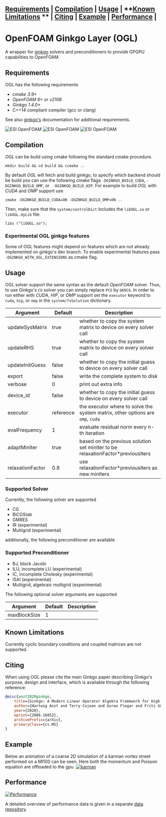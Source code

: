 **[Requirements](https://github.com/hpsim/OGL#requirements)** |
**[Compilation](https://github.com/hpsim/OGL#Compilation)** |
**[Usage](https://github.com/hpsim/OGL#Usage)** |
**[Known Limitations](https://github.com/hpsim/OGL#Known_Limitations) ** |
**[Citing](https://github.com/hpsim/OGL#Citing)** |
**[Example](https://github.com/hpsim/OGL#Example)** |
**[Performance](https://github.com/hpsim/OGL#Performance)** |
---
# OpenFOAM Ginkgo Layer (OGL)
A wrapper for [ginkgo](https://github.com/ginkgo-project/ginkgo) solvers and preconditioners to provide GPGPU capabilities to OpenFOAM.



## Requirements

OGL has the following requirements

*   _cmake 3.9+_
*   _OpenFOAM 6+_ or _v2106_
*   _Ginkgo 1.4.0+_
*   C++14 compliant compiler (gcc or clang)

See also [ginkgo's](https://github.com/ginkgo-project/ginkgo) documentation for additional requirements.

![ESI OpenFOAM](https://github.com/hpsim/OGL/actions/workflows/build-esi.yml/badge.svg)
![ESI OpenFOAM](https://github.com/hpsim/OGL/actions/workflows/build-extend.yml/badge.svg)
![ESI OpenFOAM](https://github.com/hpsim/OGL/actions/workflows/build.yml/badge.svg)

## Compilation

*OGL* can be build using cmake following the standard cmake procedure. 

    mkdir build && cd build && ccmake ..

By default *OGL* will fetch and build ginkgo, to specify which backend should be build you can use the following cmake flags `-DGINKGO_BUILD_CUDA`, `-DGINKGO_BUILD_OMP`, or ` -DGINKGO_BUILD_HIP`. For example to build *OGL* with *CUDA* and *OMP* support use

    cmake -DGINKGO_BUILD_CUDA=ON -DGINKGO_BUILD_OMP=ON ..

Then, make sure that the `system/controlDict` includes the `libOGL.so` or  `libOGL.dyLib` file:

    libs ("libOGL.so");

### Experimental OGL ginkgo features

Some of OGL features might depend on features which are not already implemented on ginkgo's dev branch. To enable experimental features pass `-DGINKGO_WITH_OGL_EXTENSIONS` as cmake flag.


## Usage

OGL solver support the same syntax as the default *OpenFOAM* solver. Thus, to use Ginkgo's `CG` solver you can simply replace `PCG` by `GKOCG`. In order to run either with *CUDA*, *HIP*, or *OMP* support set the `executor` keyword to `cuda`, `hip`, or `omp` in the  `system/fvSolution` dictionary.

Argument | Default | Description
------------ | ------------- | -------------
updateSysMatrix | true | whether to copy the system matrix to device on every solver call
updateRHS | true | whether to copy the system matrix to device on every solver call
updateInitGuess | false |whether to copy the initial guess to device on every solver call
export | false | write the complete system to disk
verbose | 0 | print out extra info
device_id | false |whether to copy the initial guess to device on every solver call
executor | reference | the executor where to solve the system matrix, other options are `omp`, `cuda`
evalFrequency | 1 | evaluate residual norm every n-th iteration
adaptMinIter | true | based on the previous solution set minIter to be relaxationFactor*previousIters
relaxationFactor | 0.8 | use relaxationFactor*previousIters as new minIters

### Supported Solver
Currently, the following solver are supported

* CG
* BiCGStab
* GMRES
* IR (experimental)
* Multigrid (experimental)

additionally, the following preconditioner are available

### Supported Preconditioner
* BJ, block Jacobi
* ILU, incomplete LU (experimental)
* IC, incomplete Cholesky (experimental)
* ISAI (experimental)
* Multigrid, algebraic multigrid (experimental)

The following optional solver arguments are supported

Argument | Default | Description
------------ | ------------- | -------------
maxBlockSize | 1 |  




## Known Limitations

Currently cyclic boundary conditions and coupled matrices are not supported.

## Citing

When using OGL please cite the main Ginkgo paper describing Ginkgo's purpose, design and interface, which is
available through the following reference:

``` bibtex
@misc{anzt2020ginkgo,
    title={Ginkgo: A Modern Linear Operator Algebra Framework for High Performance Computing},
    author={Hartwig Anzt and Terry Cojean and Goran Flegar and Fritz Göbel and Thomas Grützmacher and Pratik Nayak and Tobias Ribizel and Yuhsiang Mike Tsai and Enrique S. Quintana-Ortí},
    year={2020},
    eprint={2006.16852},
    archivePrefix={arXiv},
    primaryClass={cs.MS}
}
```

## Example
Below an animation of a coarse 2D simulation of a karman vortex street performed on a MI100 can  be seen. Here both the momentum and Poisson equation are offloaded to the gpu.
[![karman](https://github.com/hpsim/OGL_DATA/blob/main/assets/U_mag_rainbow.gif)](https://github.com/hpsim/OGL_DATA/blob/main/assets/U_mag_rainbow.gif)

## Performance
[![Performance](https://img.shields.io/badge/Performance-Data-brightgreen)](https://github.com/greole/OGL_DATA)

A detailed overview of performance data is given in a separate  [data repository](https://github.com/greole/OGL_DATA).

